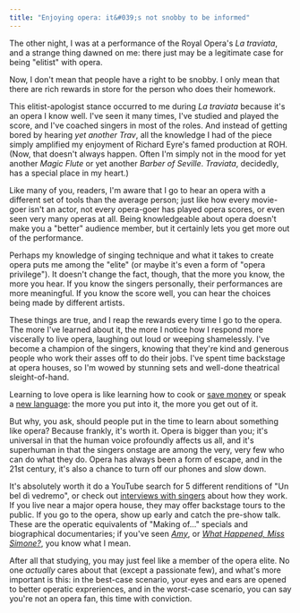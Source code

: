 ```yaml
---
title: "Enjoying opera: it&#039;s not snobby to be informed"
---
```


The other night, I was at a performance of the Royal Opera's *La traviata*, and a strange thing dawned on me: there just may be a legitimate case for being "elitist" with opera.

Now, I don't mean that people have a right to be snobby. I only mean that there are rich rewards in store for the person who does their homework.

This elitist-apologist stance occurred to me during *La traviata* because it's an opera I know well. I've seen it many times, I've studied and played the score, and I've coached singers in most of the roles. And instead of getting bored by hearing *yet another Trav*, all the knowledge I had of the piece simply amplified my enjoyment of Richard Eyre's famed production at ROH. (Now, that doesn't always happen. Often I'm simply not in the mood for yet another *Magic Flute* or yet another *Barber of Seville*. *Traviata*, decidedly, has a special place in my heart.)

Like many of you, readers, I'm aware that I go to hear an opera with a different set of tools than the average person; just like how every movie-goer isn't an actor, not every opera-goer has played opera scores, or even seen very many operas at all. Being knowledgeable about opera doesn't make you a "better" audience member, but it certainly lets you get more out of the performance.

Perhaps my knowledge of singing technique and what it takes to create opera puts me among the "elite" (or maybe it's even a form of "opera privilege"). It doesn't change the fact, though, that the more you know, the more you hear. If you know the singers personally, their performances are more meaningful. If you know the score well, you can hear the choices being made by different artists.

These things are true, and I reap the rewards every time I go to the opera. The more I've learned about it, the more I notice how I respond more viscerally to live opera, laughing out loud or weeping shamelessly. I've become a champion of the singers, knowing that they're kind and generous people who work their asses off to do their jobs. I've spent time backstage at opera houses, so I'm wowed by stunning sets and well-done theatrical sleight-of-hand.

Learning to love opera is like learning how to cook or [save money](/how-much-money-makes-an-artist/) or speak a [new language](/6-creative-ways-to-learn-a-language-affordably/): the more you put into it, the more you get out of it.

But why, you ask, should people put in the time to learn about something like opera? Because frankly, it's worth it. Opera is bigger than you; it's universal in that the human voice profoundly affects us all, and it's superhuman in that the singers onstage are among the very, very few who can do what they do. Opera has always been a form of escape, and in the 21st century, it's also a chance to turn off our phones and slow down.

It's absolutely worth it do a YouTube search for 5 different renditions of "Un bel dì vedremo", or check out [interviews with singers](https://www.youtube.com/channel/UCbNNVvl8UZY-3ghpG2YhTtg/videos) about how they work. If you live near a major opera house, they may offer backstage tours to the public. If you go to the opera, show up early and catch the pre-show talk. These are the operatic equivalents of "Making of..." specials and biographical documentaries; if you've seen [*Amy*](http://www.imdb.com/title/tt2870648/), or [*What Happened, Miss Simone?*](http://www.imdb.com/title/tt4284010/), you know what I mean.

After all that studying, you may just feel like a member of the opera elite. No one *actually* cares about that (except a passionate few), and what's more important is this: in the best-case scenario, your eyes and ears are opened to better operatic expreriences, and in the worst-case scenario, you can say you're not an opera fan, this time with conviction.
